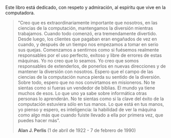 Este libro está dedicado, con respeto y admiración, al espíritu que vive en la computadora.

> "Creo que es extraordinariamente importante que nosotros, en las ciencias de la computación, mantengamos la diversión mientras trabajamos. Cuando todo comenzó, era tremendamente divertido. Desde luego, los clientes que pagaban eran engañados de vez en cuando, y después de un tiempo nos empezamos a tomar en serio sus quejas. Comenzamos a sentirnos como si fuésemos realmente responsables por el uso perfecto, exitoso y libre de errores de estas máquinas. Yo no creo que lo seamos. Yo creo que somos responsables de extenderlos, de ponerlos en nuevas direcciones y de mantener la diversión con nosotros. Espero que el campo de las ciencias de la computación nunca pierda su sentido de la diversión. Sobre todo, espero que no nos convirtamos en misioneros. No te sientas como si fueras un vendedor de biblias. El mundo ya tiene muchos de esos. Lo que uno ya sabe sobre informática otras personas lo aprenderán. No te sientas como si la clave del éxito de la computación estuviera sólo en tus manos. Lo que está en tus manos, yo pienso y espero, es inteligencia: la habilidad de ver la máquina como algo más que cuando fuiste llevado a ella por primera vez, que puedes hacer más".
>
> **Alan J. Perlis** (1 de abril de 1922 - 7 de febrero de 1990)